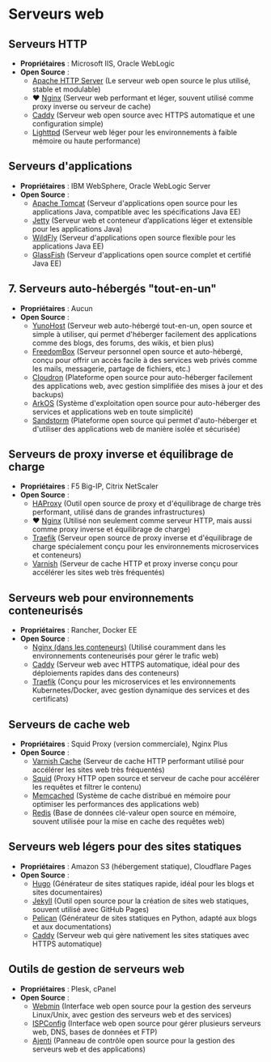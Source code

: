 # Serveurs web

## Serveurs HTTP
- **Propriétaires** : Microsoft IIS, Oracle WebLogic
- **Open Source** :
  - [Apache HTTP Server](https://httpd.apache.org/) (Le serveur web open source le plus utilisé, stable et modulable)
  - ❤️ [Nginx](https://www.nginx.com/) (Serveur web performant et léger, souvent utilisé comme proxy inverse ou serveur de cache)
  - [Caddy](https://caddyserver.com/) (Serveur web open source avec HTTPS automatique et une configuration simple)
  - [Lighttpd](https://www.lighttpd.net/) (Serveur web léger pour les environnements à faible mémoire ou haute performance)

## Serveurs d'applications
- **Propriétaires** : IBM WebSphere, Oracle WebLogic Server
- **Open Source** :
  - [Apache Tomcat](https://tomcat.apache.org/) (Serveur d'applications open source pour les applications Java, compatible avec les spécifications Java EE)
  - [Jetty](https://www.eclipse.org/jetty/) (Serveur web et conteneur d’applications léger et extensible pour les applications Java)
  - [WildFly](https://www.wildfly.org/) (Serveur d'applications open source flexible pour les applications Java EE)
  - [GlassFish](https://javaee.github.io/glassfish/) (Serveur d'applications open source complet et certifié Java EE)

## 7. Serveurs auto-hébergés "tout-en-un"
- **Propriétaires** : Aucun
- **Open Source** :
  - [YunoHost](https://yunohost.org/) (Serveur web auto-hébergé tout-en-un, open source et simple à utiliser, qui permet d'héberger facilement des applications comme des blogs, des forums, des wikis, et bien plus)
  - [FreedomBox](https://www.freedombox.org/) (Serveur personnel open source et auto-hébergé, conçu pour offrir un accès facile à des services web privés comme les mails, messagerie, partage de fichiers, etc.)
  - [Cloudron](https://www.cloudron.io/) (Plateforme open source pour auto-héberger facilement des applications web, avec gestion simplifiée des mises à jour et des backups)
  - [ArkOS](https://arkos.io/) (Système d'exploitation open source pour auto-héberger des services et applications web en toute simplicité)
  - [Sandstorm](https://sandstorm.io/) (Plateforme open source qui permet d'auto-héberger et d'utiliser des applications web de manière isolée et sécurisée)

## Serveurs de proxy inverse et équilibrage de charge
- **Propriétaires** : F5 Big-IP, Citrix NetScaler
- **Open Source** :
  - [HAProxy](http://www.haproxy.org/) (Outil open source de proxy et d'équilibrage de charge très performant, utilisé dans de grandes infrastructures)
  - ❤️ [Nginx](https://www.nginx.com/) (Utilisé non seulement comme serveur HTTP, mais aussi comme proxy inverse et équilibrage de charge)
  - [Traefik](https://traefik.io/) (Serveur open source de proxy inverse et d'équilibrage de charge spécialement conçu pour les environnements microservices et conteneurs)
  - [Varnish](https://varnish-cache.org/) (Serveur de cache HTTP et proxy inverse conçu pour accélérer les sites web très fréquentés)

## Serveurs web pour environnements conteneurisés
- **Propriétaires** : Rancher, Docker EE
- **Open Source** :
  - [Nginx (dans les conteneurs)](https://www.nginx.com/) (Utilisé couramment dans les environnements conteneurisés pour gérer le trafic web)
  - [Caddy](https://caddyserver.com/) (Serveur web avec HTTPS automatique, idéal pour des déploiements rapides dans des conteneurs)
  - [Traefik](https://traefik.io/) (Conçu pour les microservices et les environnements Kubernetes/Docker, avec gestion dynamique des services et des certificats)

## Serveurs de cache web
- **Propriétaires** : Squid Proxy (version commerciale), Nginx Plus
- **Open Source** :
  - [Varnish Cache](https://varnish-cache.org/) (Serveur de cache HTTP performant utilisé pour accélérer les sites web très fréquentés)
  - [Squid](http://www.squid-cache.org/) (Proxy HTTP open source et serveur de cache pour accélérer les requêtes et filtrer le contenu)
  - [Memcached](https://memcached.org/) (Système de cache distribué en mémoire pour optimiser les performances des applications web)
  - [Redis](https://redis.io/) (Base de données clé-valeur open source en mémoire, souvent utilisée pour la mise en cache des requêtes web)

## Serveurs web légers pour des sites statiques
- **Propriétaires** : Amazon S3 (hébergement statique), Cloudflare Pages
- **Open Source** :
  - [Hugo](https://gohugo.io/) (Générateur de sites statiques rapide, idéal pour les blogs et sites documentaires)
  - [Jekyll](https://jekyllrb.com/) (Outil open source pour la création de sites web statiques, souvent utilisé avec GitHub Pages)
  - [Pelican](https://blog.getpelican.com/) (Générateur de sites statiques en Python, adapté aux blogs et aux documentations)
  - [Caddy](https://caddyserver.com/) (Serveur web qui gère nativement les sites statiques avec HTTPS automatique)

## Outils de gestion de serveurs web
- **Propriétaires** : Plesk, cPanel
- **Open Source** :
  - [Webmin](http://www.webmin.com/) (Interface web open source pour la gestion des serveurs Linux/Unix, avec gestion des serveurs web et des services)
  - [ISPConfig](https://www.ispconfig.org/) (Interface web open source pour gérer plusieurs serveurs web, DNS, bases de données et FTP)
  - [Ajenti](https://ajenti.org/) (Panneau de contrôle open source pour la gestion des serveurs web et des applications)


